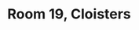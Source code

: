---
basin: En-Suite
cudn: true
floor: Second
grade: 19
images: []
living_room: 'No'
location: Cloisters
name: '19'
network: Wired and Wireless
title: Room 19, Cloisters
---